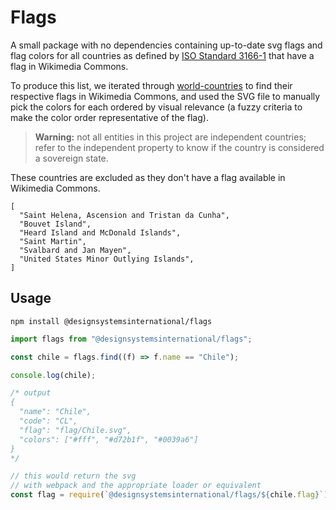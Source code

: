 # Flags

A small package with no dependencies containing up-to-date svg flags and flag colors for all countries as defined by [ISO Standard 3166-1](https://en.wikipedia.org/wiki/ISO_3166-1) that have a flag in Wikimedia Commons.

To produce this list, we iterated through [world-countries](https://www.npmjs.com/package/world-countries) to find their respective flags in Wikimedia Commons, and used the SVG file to manually pick the colors for each ordered by visual relevance (a fuzzy criteria to make the color order representative of the flag).

> **Warning:** not all entities in this project are independent countries; refer to the independent property to know if the country is considered a sovereign state.

These countries are excluded as they don't have a flag available in Wikimedia Commons.

```
[
  "Saint Helena, Ascension and Tristan da Cunha",
  "Bouvet Island",
  "Heard Island and McDonald Islands",
  "Saint Martin",
  "Svalbard and Jan Mayen",
  "United States Minor Outlying Islands",
]
```

## Usage

```
npm install @designsystemsinternational/flags
```

```js
import flags from "@designsystemsinternational/flags";

const chile = flags.find((f) => f.name == "Chile");

console.log(chile);

/* output
{
  "name": "Chile",
  "code": "CL",
  "flag": "flag/Chile.svg",
  "colors": ["#fff", "#d72b1f", "#0039a6"]
}
*/

// this would return the svg
// with webpack and the appropriate loader or equivalent
const flag = require(`@designsystemsinternational/flags/${chile.flag}`);
```

